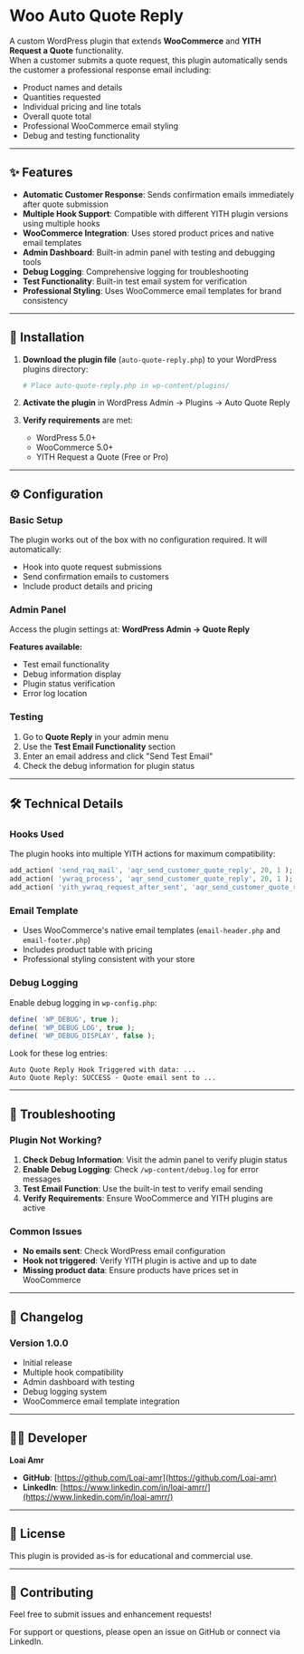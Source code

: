 # Woo Auto Quote Reply

A custom WordPress plugin that extends **WooCommerce** and **YITH Request a Quote** functionality.  
When a customer submits a quote request, this plugin automatically sends the customer a professional response email including:

- Product names and details
- Quantities requested
- Individual pricing and line totals
- Overall quote total
- Professional WooCommerce email styling
- Debug and testing functionality

---

## ✨ Features

- **Automatic Customer Response**: Sends confirmation emails immediately after quote submission
- **Multiple Hook Support**: Compatible with different YITH plugin versions using multiple hooks
- **WooCommerce Integration**: Uses stored product prices and native email templates
- **Admin Dashboard**: Built-in admin panel with testing and debugging tools
- **Debug Logging**: Comprehensive logging for troubleshooting
- **Test Functionality**: Built-in test email system for verification
- **Professional Styling**: Uses WooCommerce email templates for brand consistency

---

## 📂 Installation

1. **Download the plugin file** (`auto-quote-reply.php`) to your WordPress plugins directory:

   ```bash
   # Place auto-quote-reply.php in wp-content/plugins/
   ```

2. **Activate the plugin** in WordPress Admin → Plugins → Auto Quote Reply

3. **Verify requirements** are met:
   - WordPress 5.0+
   - WooCommerce 5.0+
   - YITH Request a Quote (Free or Pro)

---

## ⚙️ Configuration

### Basic Setup

The plugin works out of the box with no configuration required. It will automatically:

- Hook into quote request submissions
- Send confirmation emails to customers
- Include product details and pricing

### Admin Panel

Access the plugin settings at: **WordPress Admin → Quote Reply**

**Features available:**

- Test email functionality
- Debug information display
- Plugin status verification
- Error log location

### Testing

1. Go to **Quote Reply** in your admin menu
2. Use the **Test Email Functionality** section
3. Enter an email address and click "Send Test Email"
4. Check the debug information for plugin status

---

## 🛠️ Technical Details

### Hooks Used

The plugin hooks into multiple YITH actions for maximum compatibility:

```php
add_action( 'send_raq_mail', 'aqr_send_customer_quote_reply', 20, 1 );
add_action( 'ywraq_process', 'aqr_send_customer_quote_reply', 20, 1 );
add_action( 'yith_ywraq_request_after_sent', 'aqr_send_customer_quote_reply', 10, 2 );
```

### Email Template

- Uses WooCommerce's native email templates (`email-header.php` and `email-footer.php`)
- Includes product table with pricing
- Professional styling consistent with your store

### Debug Logging

Enable debug logging in `wp-config.php`:

```php
define( 'WP_DEBUG', true );
define( 'WP_DEBUG_LOG', true );
define( 'WP_DEBUG_DISPLAY', false );
```

Look for these log entries:

```
Auto Quote Reply Hook Triggered with data: ...
Auto Quote Reply: SUCCESS - Quote email sent to ...
```

---

## 🔧 Troubleshooting

### Plugin Not Working?

1. **Check Debug Information**: Visit the admin panel to verify plugin status
2. **Enable Debug Logging**: Check `/wp-content/debug.log` for error messages
3. **Test Email Function**: Use the built-in test to verify email sending
4. **Verify Requirements**: Ensure WooCommerce and YITH plugins are active

### Common Issues

- **No emails sent**: Check WordPress email configuration
- **Hook not triggered**: Verify YITH plugin is active and up to date
- **Missing product data**: Ensure products have prices set in WooCommerce

---

## 📝 Changelog

### Version 1.0.0

- Initial release
- Multiple hook compatibility
- Admin dashboard with testing
- Debug logging system
- WooCommerce email template integration

---

## 👨‍💻 Developer

**Loai Amr**

- **GitHub**: [https://github.com/Loai-amr](https://github.com/Loai-amr)
- **LinkedIn**: [https://www.linkedin.com/in/loai-amrr/](https://www.linkedin.com/in/loai-amrr/)

---

## 📄 License

This plugin is provided as-is for educational and commercial use.

---

## 🤝 Contributing

Feel free to submit issues and enhancement requests!

For support or questions, please open an issue on GitHub or connect via LinkedIn.

